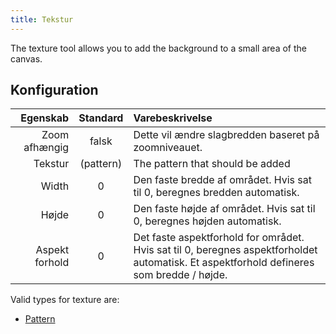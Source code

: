```yaml
---
title: Tekstur
---
```


The texture tool allows you to add the background to a small area of the canvas.

## Konfiguration

|       Egenskab |           Standard           | Varebeskrivelse                                                                                                                                                                          |
| -------------: | :--------------------------: | :--------------------------------------------------------------------------------------------------------------------------------------------------------------------------------------- |
|  Zoom afhængig |             falsk            | Dette vil ændre slagbredden baseret på zoomniveauet.                                                                                                                     |
|        Tekstur | (pattern) | The pattern that should be added                                                                                                                                                         |
|          Width |               0              | Den faste bredde af området. Hvis sat til 0, beregnes bredden automatisk.                                                                                |
|          Højde |               0              | Den faste højde af området. Hvis sat til 0, beregnes højden automatisk.                                                                                  |
| Aspekt forhold |               0              | Det faste aspektforhold for området. Hvis sat til 0, beregnes aspektforholdet automatisk. Et aspektforhold defineres som bredde / højde. |

Valid types for texture are:

- [Pattern](../background#pattern)
